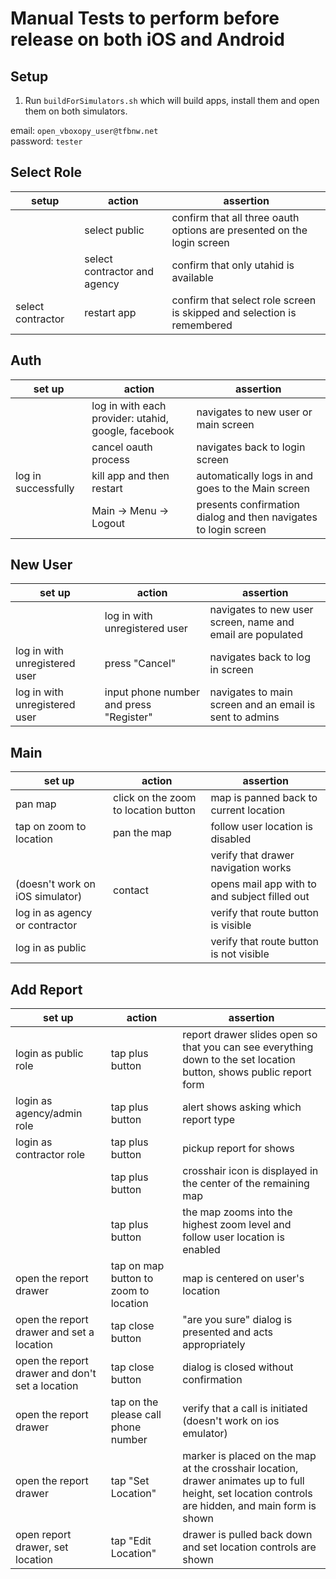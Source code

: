 # Manual Tests to perform before release on both iOS and Android

## Setup

1. Run `buildForSimulators.sh` which will build apps, install them and open them on both simulators.

email: `open_vboxopy_user@tfbnw.net`  
password: `tester`

## Select Role

| setup             | action                       | assertion                                                              |
| ----------------- | ---------------------------- | ---------------------------------------------------------------------- |
|                   | select public                | confirm that all three oauth options are presented on the login screen |
|                   | select contractor and agency | confirm that only utahid is available                                  |
| select contractor | restart app                  | confirm that select role screen is skipped and selection is remembered |

## Auth

| set up              | action                                              | assertion                                                       |
| ------------------- | --------------------------------------------------- | --------------------------------------------------------------- |
|                     | log in with each provider: utahid, google, facebook | navigates to new user or main screen                            |
|                     | cancel oauth process                                | navigates back to login screen                                  |
| log in successfully | kill app and then restart                           | automatically logs in and goes to the Main screen               |
|                     | Main -> Menu -> Logout                              | presents confirmation dialog and then navigates to login screen |

## New User

| set up                        | action                                  | assertion                                                  |
| ----------------------------- | --------------------------------------- | ---------------------------------------------------------- |
|                               | log in with unregistered user           | navigates to new user screen, name and email are populated |
| log in with unregistered user | press "Cancel"                          | navigates back to log in screen                            |
| log in with unregistered user | input phone number and press "Register" | navigates to main screen and an email is sent to admins    |

## Main

| set up                          | action                               | assertion                                     |
| ------------------------------- | ------------------------------------ | --------------------------------------------- |
| pan map                         | click on the zoom to location button | map is panned back to current location        |
| tap on zoom to location         | pan the map                          | follow user location is disabled              |
|                                 |                                      | verify that drawer navigation works           |
| (doesn't work on iOS simulator) | contact                              | opens mail app with to and subject filled out |
| log in as agency or contractor  |                                      | verify that route button is visible           |
| log in as public                |                                      | verify that route button is not visible       |

## Add Report

| set up                                          | action                                | assertion                                                                                                                                          |
| ----------------------------------------------- | ------------------------------------- | -------------------------------------------------------------------------------------------------------------------------------------------------- |
| login as public role                            | tap plus button                       | report drawer slides open so that you can see everything down to the set location button, shows public report form                                 |
| login as agency/admin role                      | tap plus button                       | alert shows asking which report type                                                                                                               |
| login as contractor role                        | tap plus button                       | pickup report for shows                                                                                                                            |
|                                                 | tap plus button                       | crosshair icon is displayed in the center of the remaining map                                                                                     |
|                                                 | tap plus button                       | the map zooms into the highest zoom level and follow user location is enabled                                                                      |
| open the report drawer                          | tap on map button to zoom to location | map is centered on user's location                                                                                                                 |
| open the report drawer and set a location       | tap close button                      | "are you sure" dialog is presented and acts appropriately                                                                                          |
| open the report drawer and don't set a location | tap close button                      | dialog is closed without confirmation                                                                                                              |
| open the report drawer                          | tap on the please call phone number   | verify that a call is initiated (doesn't work on ios emulator)                                                                                     |
| open the report drawer                          | tap "Set Location"                    | marker is placed on the map at the crosshair location, drawer animates up to full height, set location controls are hidden, and main form is shown |
| open report drawer, set location                | tap "Edit Location"                   | drawer is pulled back down and set location controls are shown                                                                                     |
